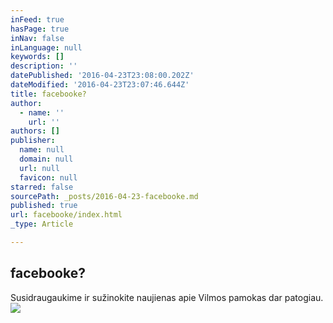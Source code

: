 ```yaml
---
inFeed: true
hasPage: true
inNav: false
inLanguage: null
keywords: []
description: ''
datePublished: '2016-04-23T23:08:00.202Z'
dateModified: '2016-04-23T23:07:46.644Z'
title: facebooke?
author:
  - name: ''
    url: ''
authors: []
publisher:
  name: null
  domain: null
  url: null
  favicon: null
starred: false
sourcePath: _posts/2016-04-23-facebooke.md
published: true
url: facebooke/index.html
_type: Article

---
```

## facebooke?

Susidraugaukime ir sužinokite naujienas apie Vilmos pamokas dar patogiau.
![](https://the-grid-user-content.s3-us-west-2.amazonaws.com/413ecdec-481d-4dc9-ba5e-0bd82afc94d7.jpg)